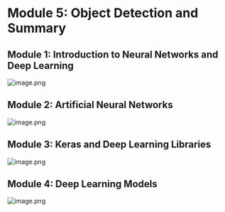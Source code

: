 

# Module 5: Object Detection and Summary
## Module 1: Introduction to Neural Networks and Deep Learning
![image.png](https://prod-files-secure.s3.us-west-2.amazonaws.com/03e82b26-cccb-4906-bb56-adabcbdc0655/a8d40bcb-c482-4026-8872-311e16b2dc63/image.png?X-Amz-Algorithm=AWS4-HMAC-SHA256&X-Amz-Content-Sha256=UNSIGNED-PAYLOAD&X-Amz-Credential=AKIAT73L2G45FSPPWI6X%2F20241223%2Fus-west-2%2Fs3%2Faws4_request&X-Amz-Date=20241223T011145Z&X-Amz-Expires=3600&X-Amz-Signature=27eb5aa2b19e06805213c351c9fbf50622913c25d1d28ad20087a4674c8bc205&X-Amz-SignedHeaders=host&x-id=GetObject)
## Module 2: Artificial Neural Networks
![image.png](https://prod-files-secure.s3.us-west-2.amazonaws.com/03e82b26-cccb-4906-bb56-adabcbdc0655/5157ca89-62da-41d9-a98f-6432b71047a9/image.png?X-Amz-Algorithm=AWS4-HMAC-SHA256&X-Amz-Content-Sha256=UNSIGNED-PAYLOAD&X-Amz-Credential=AKIAT73L2G45FSPPWI6X%2F20241223%2Fus-west-2%2Fs3%2Faws4_request&X-Amz-Date=20241223T011145Z&X-Amz-Expires=3600&X-Amz-Signature=efff20a7464f3841f2fced461818c212283703ff6cfe00e1af3e149a5bdec05e&X-Amz-SignedHeaders=host&x-id=GetObject)
## Module 3: Keras and Deep Learning Libraries
![image.png](https://prod-files-secure.s3.us-west-2.amazonaws.com/03e82b26-cccb-4906-bb56-adabcbdc0655/5089ce50-05f1-470d-ad42-42503bf1df5f/image.png?X-Amz-Algorithm=AWS4-HMAC-SHA256&X-Amz-Content-Sha256=UNSIGNED-PAYLOAD&X-Amz-Credential=AKIAT73L2G45FSPPWI6X%2F20241223%2Fus-west-2%2Fs3%2Faws4_request&X-Amz-Date=20241223T011145Z&X-Amz-Expires=3600&X-Amz-Signature=06a84c59f7136d734ee3bcbff57d5095d125021ab8f1806aa2eb99c6fce82dc1&X-Amz-SignedHeaders=host&x-id=GetObject)
## Module 4: Deep Learning Models
![image.png](https://prod-files-secure.s3.us-west-2.amazonaws.com/03e82b26-cccb-4906-bb56-adabcbdc0655/4e22fcb0-cfbc-4d28-b961-b9b8fde071f0/image.png?X-Amz-Algorithm=AWS4-HMAC-SHA256&X-Amz-Content-Sha256=UNSIGNED-PAYLOAD&X-Amz-Credential=AKIAT73L2G45FSPPWI6X%2F20241223%2Fus-west-2%2Fs3%2Faws4_request&X-Amz-Date=20241223T011145Z&X-Amz-Expires=3600&X-Amz-Signature=1ce5dca8f26487b7c1d76a2065f96f1991aef7d3a2c74ec406dfbe60e250fe11&X-Amz-SignedHeaders=host&x-id=GetObject)